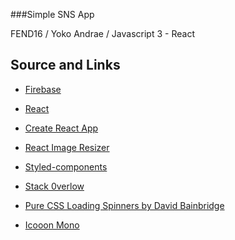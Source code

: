 ###Simple SNS App

FEND16 / Yoko Andrae / Javascript 3 - React

## Source and Links

* [Firebase](https://firebase.google.com/)
    
* [React](https://facebook.github.io/react/)
    
* [Create React App](https://github.com/facebookincubator/create-react-app)

* [React Image Resizer](https://www.npmjs.com/package/react-image-resizer)
    
* [Styled-components](https://www.styled-components.com/)
    
* [Stack 0verlow](https://stackoverflow.com/questions/40987309/react-display-loading-screen-while-dom-is-rendering)
    
* [Pure CSS Loading Spinners by David Bainbridge](http://www.codesynthesis.co.uk/tutorials/pure-css-loading-spinners)

* [Icooon Mono](http://icooon-mono.com/)
